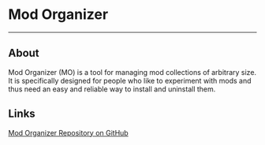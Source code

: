 # Mod Organizer

___

## About

Mod Organizer (MO) is a tool for managing mod collections of arbitrary size. It is specifically designed for people who like to experiment with mods and thus need an easy and reliable way to install and uninstall them.

## Links

[Mod Organizer Repository on GitHub](https://github.com/ModOrganizer2/modorganizer)
